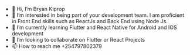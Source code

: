 - 👋 Hi, I’m Bryan Kiprop
- 👀 I’m interested in being part of your development team. I am proficient in Front End skills such as ReactJs and Back End using Node Js. 
- 🌱 I’m currently learning Flutter and React Native for Android and IOS development
- 💞️ I’m looking to collaborate on Flutter or React Projects
- 📫 How to reach me +254797802379

<!---
flutterdemon/flutterdemon is a ✨ special ✨ repository because its `README.md` (this file) appears on your GitHub profile.
You can click the Preview link to take a look at your changes.
--->
